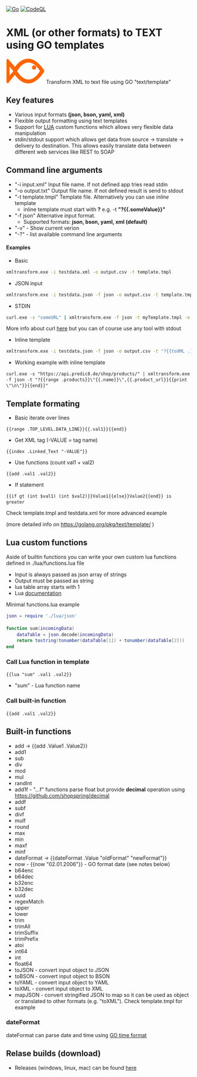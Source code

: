 [![Go](https://github.com/mmalcek/xmltransform/actions/workflows/go.yml/badge.svg)](https://github.com/mmalcek/xmltransform/actions/workflows/go.yml)
[![CodeQL](https://github.com/mmalcek/xmltransform/actions/workflows/codeql-analysis.yml/badge.svg)](https://github.com/mmalcek/xmltransform/actions/workflows/)
# XML (or other formats) to TEXT using GO templates
<img src="img/bafi.svg" height="70" style="border: 0px" /> 
Transform XML to text file using GO "text/template"

## Key features
- Various input formats **(json, bson, yaml, xml)**
- Flexible output formatting using text templates
- Support for [LUA](https://www.lua.org/pil/contents.html) custom functions which allows very flexible data manipulation
- stdin/stdout support which allows get data from source -> translate -> delivery to destination. This allows easily translate data between different web services like REST to SOAP




## Command line arguments
- "-i input.xml" Input file name. If not defined app tries read stdin
- "-o output.txt" Output file name. If not defined result is send to stdout
- "-t template.tmpl" Template file. Alternatively you can use *inline* template 
    - inline template must start with **?** e.g. -t **"?{{.someValue}}"**
- "-f json" Alternative input format. 
    - Supported formats: **json, bson, yaml, xml (default)**
- "-v" - Show current verion
- "-?" - list available command line arguments

#### Examples
- Basic
```sh
xmltransform.exe -i testdata.xml -o output.csv -t template.tmpl
```
- JSON input
```sh
xmltransform.exe -i testdata.json -f json -o output.csv -t template.tmpl
```
- STDIN
```sh
curl.exe -s "someURL" | xmltransform.exe -f json -t myTemplate.tmpl -o out.txt 
```
More info about curl [here](https://curl.se/) but you can of course use any tool with stdout

- Inline template
```sh
xmltransform.exe -i testdata.json -f json -o output.csv -t "?{{toXML .}}"
```
- Working example with inline template
```
curl.exe -s "https://api.predic8.de/shop/products/" | xmltransform.exe -f json -t "?{{range .products}}\"{{.name}}\",{{.product_url}}{{print \"\n\"}}{{end}}" 
```

## Template formating
- Basic iterate over lines
```
{{range .TOP_LEVEL.DATA_LINE}}{{.val1}}{{end}}
```
- Get XML tag (-VALUE = tag name)
```
{{index .Linked_Text "-VALUE"}}
```
- Use functions (count val1 + val2)
```
{{add .val1 .val2}} 
```
- If statement 
```
{{if gt (int $val1) (int $val2)}}Value1{{else}}Value2{{end}} is greater
```
Check template.tmpl and testdata.xml for more advanced example

(more detailed info on https://golang.org/pkg/text/template/ )

## Lua custom functions
Aside of builtin functions you can write your own custom lua functions defined in ./lua/functions.lua file

- Input is always passed as json array of strings
- Output must be passed as string
- lua table array starts with 1
- Lua [documentation](http://www.lua.org/manual/5.1/)

Minimal functions.lua example
```lua
json = require './lua/json'

function sum(incomingData) 
    dataTable = json.decode(incomingData)
    return tostring(tonumber(dataTable[1]) + tonumber(dataTable[2]))
end
```

### Call Lua function in template 
```
{{lua "sum" .val1 .val2}}
```
- "sum" - Lua function name

### Call built-in function
```
{{add .val1 .val2}}
```

## Built-in functions
- add -> {{add .Value1 .Value2}}
- add1
- sub
- div
- mod
- mul
- randInt
- add1f - "...f" functions parse float but provide **decimal** operation using https://github.com/shopspring/decimal
- addf
- subf
- divf
- mulf
- round
- max
- min
- maxf
- minf
- dateFormat -> {{dateFormat .Value "oldFormat" "newFormat"}}
- now - {{now "02.01.2006"}} - GO format date (see notes below)
- b64enc
- b64dec
- b32enc
- b32dec
- uuid
- regexMatch
- upper
- lower
- trim
- trimAll
- trimSuffix
- trimPrefix
- atoi
- int64
- int
- float64
- toJSON - convert input object to JSON
- toBSON - convert input object to BSON
- toYAML - convert input object to YAML
- toXML - convert input object to XML
- mapJSON - convert stringified JSON to map so it can be used as object or translated to other formats (e.g. "toXML"). Check template.tmpl for example 

### dateFormat
dateFormat can parse date and time using [GO time format](https://programming.guide/go/format-parse-string-time-date-example.html)

## Relase builds (download)
- Releases (windows, linux, mac) can be found [here](https://github.com/mmalcek/xmltransform/releases)